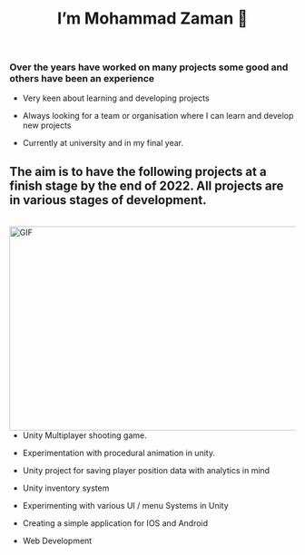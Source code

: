 <h1 align="center"> I’m Mohammad Zaman 👋 </H1>

<br>

<h3> Over the years have worked on many projects some good and others have been an experience </h3>

 
* Very keen about learning and developing projects

* Always looking for a team or organisation where I can learn and develop new projects

* Currently at university and in my final year. 


<h2> The aim is to have the following projects at a finish stage by the end of 2022. All projects are in various stages of development. </h2>
<br>

<img align="right" alt="GIF" src="https://media.giphy.com/media/iIqmM5tTjmpOB9mpbn/giphy.gif" width="550" height="360" />

* Unity Multiplayer shooting game.

* Experimentation with procedural animation in unity. 

* Unity project for saving player position data with analytics in mind

* Unity inventory system

* Experimenting with various UI / menu Systems in Unity 

* Creating a simple application for IOS and Android
 
* Web Development


